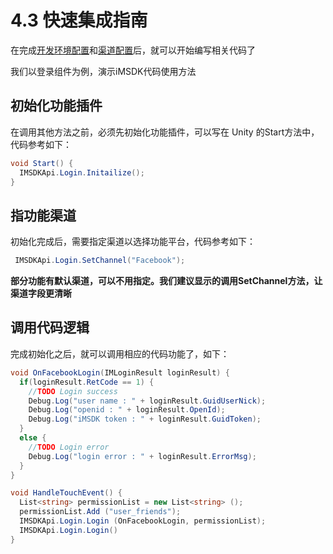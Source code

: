 # 4.3 快速集成指南

在完成[开发环境配置](setupenv.md)和[渠道配置](Channel/README.md)后，就可以开始编写相关代码了

我们以登录组件为例，演示iMSDK代码使用方法

## 初始化功能插件

在调用其他方法之前，必须先初始化功能插件，可以写在 Unity 的Start方法中，代码参考如下：

```cs
void Start() {
  IMSDKApi.Login.Initailize();
}
```

## 指功能渠道

初始化完成后，需要指定渠道以选择功能平台，代码参考如下：

```cs
 IMSDKApi.Login.SetChannel("Facebook");
```

**部分功能有默认渠道，可以不用指定。我们建议显示的调用SetChannel方法，让渠道字段更清晰**

## 调用代码逻辑

完成初始化之后，就可以调用相应的代码功能了，如下：

```cs
void OnFacebookLogin(IMLoginResult loginResult) {
  if(loginResult.RetCode == 1) {
    //TODO Login success
    Debug.Log("user name : " + loginResult.GuidUserNick);
    Debug.Log("openid : " + loginResult.OpenId);
    Debug.Log("iMSDK token : " + loginResult.GuidToken);
  }
  else {
    //TODO Login error
    Debug.Log("login error : " + loginResult.ErrorMsg);
  }
}

void HandleTouchEvent() {
  List<string> permissionList = new List<string> ();
  permissionList.Add ("user_friends");
  IMSDKApi.Login.Login (OnFacebookLogin, permissionList);
  IMSDKApi.Login.Login()
}
```
